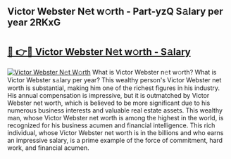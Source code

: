 ## Victor Webster N𝚎t w𝚘rth - Part-yzQ S𝚊lary per year 2RKxG

# <h2><a href="http://gc54nc.nevu.top/?p=Victor+Webster">🔗 👉🔴 Victor Webster N𝚎t w𝚘rth - S𝚊lary</a></h2>

[![Victor Webster N𝚎t W𝚘rth](https://i.imgur.com/Oavwk0R.jpeg)](http://gc54nc.nevu.top/?p=Victor+Webster)
What is Victor Webster n𝚎t w𝚘rth? What is Victor Webster s𝚊lary per year?
This wealthy person's Victor Webster net worth is substantial, making him one of the richest figures in his industry. His annual compensation is impressive, but it is outmatched by Victor Webster net worth, which is believed to be more significant due to his numerous business interests and valuable real estate assets. This wealthy man, whose Victor Webster net worth is among the highest in the world, is recognized for his business acumen and financial intelligence. This rich individual, whose Victor Webster net worth is in the billions and who earns an impressive salary, is a prime example of the force of commitment, hard work, and financial acumen.
